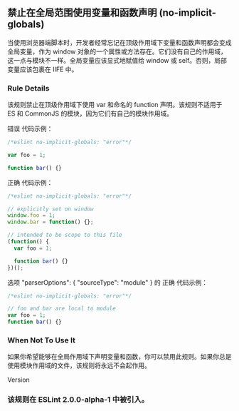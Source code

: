 ## 禁止在全局范围使用变量和函数声明 (no-implicit-globals)

当使用浏览器端脚本时，开发者经常忘记在顶级作用域下变量和函数声明都会变成全局变量，作为 window 对象的一个属性或方法存在。它们没有自己的作用域，这一点与模块不一样。全局变量应该显式地赋值给 window 或 self。否则，局部变量应该包裹在 IIFE 中。

### Rule Details
该规则禁止在顶级作用域下使用 var 和命名的 function 声明。该规则不适用于 ES 和 CommonJS 的模块，因为它们有自己的模块作用域。

错误 代码示例：
```js
/*eslint no-implicit-globals: "error"*/

var foo = 1;

function bar() {}
```

正确 代码示例：
```js
/*eslint no-implicit-globals: "error"*/

// explicitly set on window
window.foo = 1;
window.bar = function() {};

// intended to be scope to this file
(function() {
  var foo = 1;

  function bar() {}
})();
```

选项 "parserOptions": { "sourceType": "module" } 的 正确 代码示例：
```js
/*eslint no-implicit-globals: "error"*/

// foo and bar are local to module
var foo = 1;
function bar() {}
```

### When Not To Use It
如果你希望能够在全局作用域下声明变量和函数，你可以禁用此规则。如果你总是使用模块作用域的文件，该规则将永远不会起作用。

Version
### 该规则在 ESLint 2.0.0-alpha-1 中被引入。

